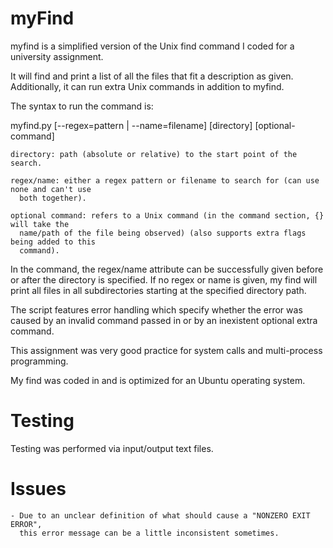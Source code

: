 # myFind

  myfind is a simplified version of the Unix find command I coded for a university
assignment.

  It will find and print a list of all the files that fit a description as given.
Additionally, it can run extra Unix commands in addition to myfind.

The syntax to run the command is:

  myfind.py [--regex=pattern | --name=filename] [directory] [optional-command]
  
    directory: path (absolute or relative) to the start point of the search.

    regex/name: either a regex pattern or filename to search for (can use none and can't use
      both together).

    optional command: refers to a Unix command (in the command section, {} will take the
      name/path of the file being observed) (also supports extra flags being added to this
      command).

  In the command, the regex/name attribute can be successfully given before or after the
directory is specified. If no regex or name is given, my find will print all files in all
subdirectories starting at the specified directory path.

  The script features error handling which specify whether the error was caused by an invalid
command passed in or by an inexistent optional extra command.

  This assignment was very good practice for system calls and multi-process programming.

  My find was coded in and is optimized for an Ubuntu operating system.

# Testing

  Testing was performed via input/output text files.

# Issues

    - Due to an unclear definition of what should cause a "NONZERO EXIT ERROR",
      this error message can be a little inconsistent sometimes.
